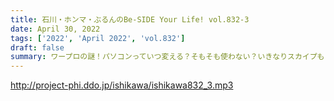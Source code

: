 ```yaml
---
title: 石川・ホンマ・ぶるんのBe-SIDE Your Life! vol.832-3
date: April 30, 2022
tags: ['2022', 'April 2022', 'vol.832']
draft: false
summary: ワープロの謎！パソコンっていつ変える？そもそも使わない？いきなりスカイプも！来週はそろってほしいな…（なんのふりでもなくぼやき）
---
```


http://project-phi.ddo.jp/ishikawa/ishikawa832_3.mp3